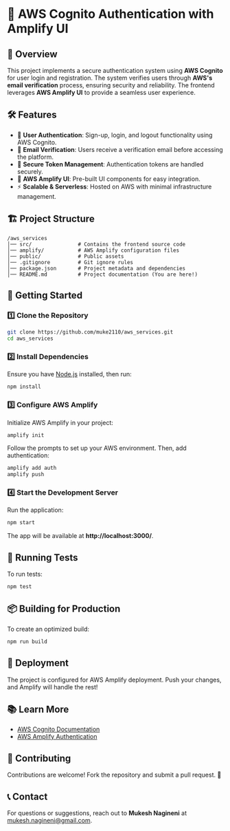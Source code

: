 # 🚀 AWS Cognito Authentication with Amplify UI

## 🌟 Overview

This project implements a secure authentication system using **AWS Cognito** for user login and registration. The system verifies users through **AWS's email verification** process, ensuring security and reliability. The frontend leverages **AWS Amplify UI** to provide a seamless user experience.

## 🛠️ Features

- 🔑 **User Authentication**: Sign-up, login, and logout functionality using AWS Cognito.
- 📧 **Email Verification**: Users receive a verification email before accessing the platform.
- 🔐 **Secure Token Management**: Authentication tokens are handled securely.
- 🎨 **AWS Amplify UI**: Pre-built UI components for easy integration.
- ⚡ **Scalable & Serverless**: Hosted on AWS with minimal infrastructure management.

## 🏗️ Project Structure

```
/aws_services
│── src/               # Contains the frontend source code
│── amplify/           # AWS Amplify configuration files
│── public/            # Public assets
│── .gitignore         # Git ignore rules
│── package.json       # Project metadata and dependencies
│── README.md          # Project documentation (You are here!)
```

## 🚀 Getting Started

### 1️⃣ Clone the Repository

```sh
git clone https://github.com/muke2110/aws_services.git
cd aws_services
```

### 2️⃣ Install Dependencies

Ensure you have [Node.js](https://nodejs.org/) installed, then run:

```sh
npm install
```

### 3️⃣ Configure AWS Amplify

Initialize AWS Amplify in your project:

```sh
amplify init
```

Follow the prompts to set up your AWS environment. Then, add authentication:

```sh
amplify add auth
amplify push
```

### 4️⃣ Start the Development Server

Run the application:

```sh
npm start
```

The app will be available at **http://localhost:3000/**.

## 🧪 Running Tests

To run tests:

```sh
npm test
```

## 📦 Building for Production

To create an optimized build:

```sh
npm run build
```

## 🚀 Deployment

The project is configured for AWS Amplify deployment. Push your changes, and Amplify will handle the rest!

## 📚 Learn More

- [AWS Cognito Documentation](https://docs.aws.amazon.com/cognito/latest/developerguide/what-is-amazon-cognito.html)
- [AWS Amplify Authentication](https://docs.amplify.aws/lib/auth/getting-started/q/platform/js/)

## 🤝 Contributing

Contributions are welcome! Fork the repository and submit a pull request. 🚀

## 📞 Contact

For questions or suggestions, reach out to **Mukesh Nagineni** at [mukesh.nagineni@gmail.com](mailto:mukesh.nagineni@gmail.com).

